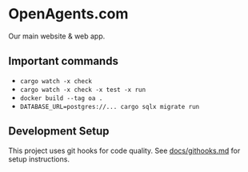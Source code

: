 # OpenAgents.com

Our main website & web app.

## Important commands

- `cargo watch -x check`
- `cargo watch -x check -x test -x run`
- `docker build --tag oa .`
- `DATABASE_URL=postgres://... cargo sqlx migrate run`

## Development Setup

This project uses git hooks for code quality. See [docs/githooks.md](docs/githooks.md) for setup instructions.
